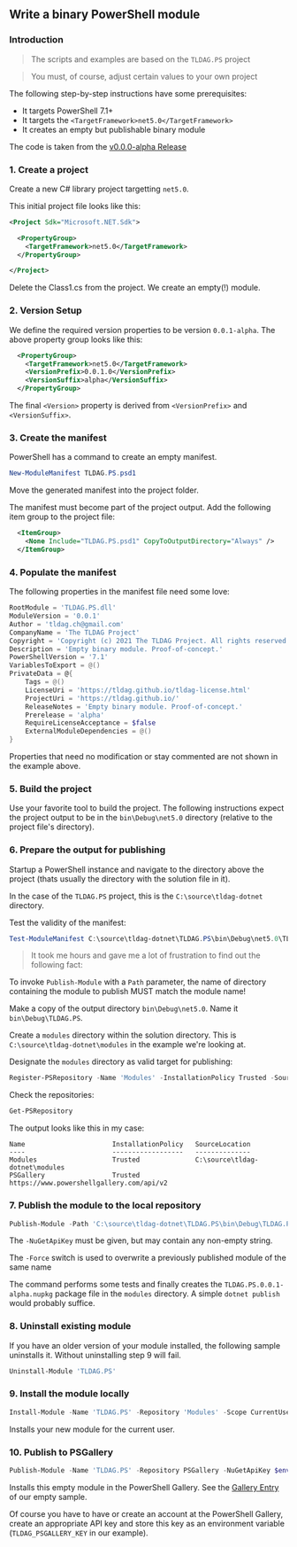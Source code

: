 ## Write a binary PowerShell module

[release]: https://github.com/tldag/tldag-dotnet/releases/tag/v0.0.0-alpha
[gallery]: https://www.powershellgallery.com/packages/TLDAG.PS/0.0.1-alpha

### Introduction

> The scripts and examples are based on the ```TLDAG.PS``` project

> You must, of course, adjust certain values to your own project

The following step-by-step instructions have some prerequisites:
- It targets PowerShell 7.1+
- It targets the ```<TargetFramework>net5.0</TargetFramework>```
- It creates an empty but publishable binary module

The code is taken from the [v0.0.0-alpha Release][release]

### 1. Create a project

Create a new C# library project targetting ```net5.0```.

This initial project file looks like this:

```xml
<Project Sdk="Microsoft.NET.Sdk">

  <PropertyGroup>
    <TargetFramework>net5.0</TargetFramework>
  </PropertyGroup>

</Project>
```

Delete the Class1.cs from the project. We create an empty(!) module.

### 2. Version Setup

We define the required version properties to be version ```0.0.1-alpha```. The above property group looks like this:

```xml
  <PropertyGroup>
    <TargetFramework>net5.0</TargetFramework>
    <VersionPrefix>0.0.1.0</VersionPrefix>
    <VersionSuffix>alpha</VersionSuffix>
  </PropertyGroup>
```

The final ```<Version>``` property is derived from ```<VersionPrefix>``` and ```<VersionSuffix>```. 

### 3. Create the manifest

PowerShell has a command to create an empty manifest.

```powershell
New-ModuleManifest TLDAG.PS.psd1
```

Move the generated manifest into the project folder.

The manifest must become part of the project output. Add the following item group to the project file:

```xml
  <ItemGroup>
    <None Include="TLDAG.PS.psd1" CopyToOutputDirectory="Always" />
  </ItemGroup>
```

### 4. Populate the manifest

The following properties in the manifest file need some love:

```powershell
RootModule = 'TLDAG.PS.dll'
ModuleVersion = '0.0.1'
Author = 'tldag.ch@gmail.com'
CompanyName = 'The TLDAG Project'
Copyright = 'Copyright (c) 2021 The TLDAG Project. All rights reserved.'
Description = 'Empty binary module. Proof-of-concept.'
PowerShellVersion = '7.1'
VariablesToExport = @()
PrivateData = @{
    Tags = @()
    LicenseUri = 'https://tldag.github.io/tldag-license.html'
    ProjectUri = 'https://tldag.github.io/'
    ReleaseNotes = 'Empty binary module. Proof-of-concept.'
    Prerelease = 'alpha'
    RequireLicenseAcceptance = $false
    ExternalModuleDependencies = @()
}
```

Properties that need no modification or stay commented are not shown in the example above.

### 5. Build the project

Use your favorite tool to build the project. The following instructions expect the project output to be
in the ```bin\Debug\net5.0``` directory (relative to the project file's directory).


### 6. Prepare the output for publishing

Startup a PowerShell instance and navigate to the directory above the project (thats usually the directory with the solution file in it).

In the case of the ```TLDAG.PS``` project, this is the ```C:\source\tldag-dotnet``` directory.

Test the validity of the manifest:

```powershell
Test-ModuleManifest C:\source\tldag-dotnet\TLDAG.PS\bin\Debug\net5.0\TLDAG.PS.psd1
```

> It took me hours and gave me a lot of frustration to find out the following fact:

To invoke ```Publish-Module``` with a ```Path``` parameter, the name of directory containing the module to publish MUST match the module name!

Make a copy of the output directory ```bin\Debug\net5.0```. Name it ```bin\Debug\TLDAG.PS```.

Create a ```modules``` directory within the solution directory. This is ```C:\source\tldag-dotnet\modules``` in the example we're looking at.

Designate the ```modules``` directory as valid target for publishing:

```powershell
Register-PSRepository -Name 'Modules' -InstallationPolicy Trusted -SourceLocation 'C:\source\tldag-dotnet\modules' -PublishLocation 'C:\source\tldag-dotnet\modules'
```

Check the repositories:

```powershell
Get-PSRepository
```

The output looks like this in my case:

```
Name                      InstallationPolicy   SourceLocation
----                      ------------------   --------------
Modules                   Trusted              C:\source\tldag-dotnet\modules
PSGallery                 Trusted              https://www.powershellgallery.com/api/v2
```

### 7. Publish the module to the local repository

```powershell
Publish-Module -Path 'C:\source\tldag-dotnet\TLDAG.PS\bin\Debug\TLDAG.PS' -Repository 'Modules' -NuGetApiKey '12345' -Force
```

The ```-NuGetApiKey``` must be given, but may contain any non-empty string.

The ```-Force``` switch is used to overwrite a previously published module of the same name

The command performs some tests and finally creates the ```TLDAG.PS.0.0.1-alpha.nupkg``` package file in the ```modules``` directory.
A simple ```dotnet publish``` would probably suffice.

### 8. Uninstall existing module

If you have an older version of your module installed, the following sample uninstalls it. Without uninstalling step 9 will fail.

```powershell
Uninstall-Module 'TLDAG.PS'
```

### 9. Install the module locally

```powershell
Install-Module -Name 'TLDAG.PS' -Repository 'Modules' -Scope CurrentUser
```

Installs your new module for the current user.

### 10. Publish to PSGallery

```powershell
Publish-Module -Name 'TLDAG.PS' -Repository PSGallery -NuGetApiKey $env:TLDAG_PSGALLERY_KEY
```

Installs this empty module in the PowerShell Gallery. See the [Gallery Entry][gallery] of our empty sample.

Of course you have to have or create an account at the PowerShell Gallery, create an appropriate API key and store this
key as an environment variable (```TLDAG_PSGALLERY_KEY``` in our example).
